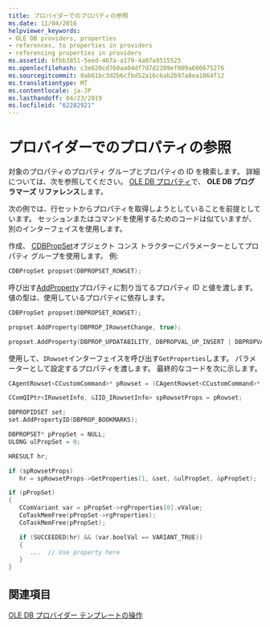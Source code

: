 ```yaml
---
title: プロバイダーでのプロパティの参照
ms.date: 11/04/2016
helpviewer_keywords:
- OLE DB providers, properties
- references, to properties in providers
- referencing properties in providers
ms.assetid: bfbb3851-5eed-467a-a179-4a97a9515525
ms.openlocfilehash: c3e620cd760aa04df7d7d2209ef009a606675276
ms.sourcegitcommit: 0ab61bc3d2b6cfbd52a16c6ab2b97a8ea1864f12
ms.translationtype: MT
ms.contentlocale: ja-JP
ms.lasthandoff: 04/23/2019
ms.locfileid: "62282921"
---
```

# <a name="referencing-a-property-in-your-provider"></a>プロバイダーでのプロパティの参照

対象のプロパティのプロパティ グループとプロパティの ID を検索します。 詳細については、次を参照してください。 [OLE DB プロパティ](/previous-versions/windows/desktop/ms722734(v=vs.85))で、 **OLE DB プログラマーズ リファレンス**します。

次の例では、行セットからプロパティを取得しようとしていることを前提としています。 セッションまたはコマンドを使用するためのコードは似ていますが、別のインターフェイスを使用します。

作成、 [CDBPropSet](../../data/oledb/cdbpropset-class.md)オブジェクト コンス トラクターにパラメーターとしてプロパティ グループを使用します。 例:

```cpp
CDBPropSet propset(DBPROPSET_ROWSET);
```

呼び出す[AddProperty](../../data/oledb/cdbpropset-addproperty.md)プロパティに割り当てるプロパティ ID と値を渡します。 値の型は、使用しているプロパティに依存します。

```cpp
CDBPropSet propset(DBPROPSET_ROWSET);

propset.AddProperty(DBPROP_IRowsetChange, true);

propset.AddProperty(DBPROP_UPDATABILITY, DBPROPVAL_UP_INSERT | DBPROPVAL_UP_CHANGE | DBPROPVAL_UP_DELETE);
```

使用して、`IRowset`インターフェイスを呼び出す`GetProperties`します。 パラメーターとして設定するプロパティを渡します。 最終的なコードを次に示します。

```cpp
CAgentRowset<CCustomCommand>* pRowset = (CAgentRowset<CCustomCommand>*) pThis;

CComQIPtr<IRowsetInfo, &IID_IRowsetInfo> spRowsetProps = pRowset;

DBPROPIDSET set;
set.AddPropertyID(DBPROP_BOOKMARKS);

DBPROPSET* pPropSet = NULL;
ULONG ulPropSet = 0;

HRESULT hr;

if (spRowsetProps)
   hr = spRowsetProps->GetProperties(1, &set, &ulPropSet, &pPropSet);

if (pPropSet)
{
   CComVariant var = pPropSet->rgProperties[0].vValue;
   CoTaskMemFree(pPropSet->rgProperties);
   CoTaskMemFree(pPropSet);

   if (SUCCEEDED(hr) && (var.boolVal == VARIANT_TRUE))
   {
      ...  // Use property here
   }
}
```

## <a name="see-also"></a>関連項目

[OLE DB プロバイダー テンプレートの操作](../../data/oledb/working-with-ole-db-provider-templates.md)